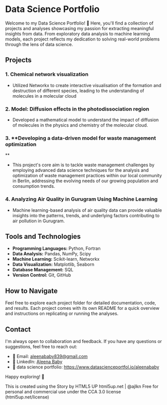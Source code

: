 
# Data Science Portfolio

Welcome to my Data Science Portfolio! 🚀 Here, you'll find a collection of projects and analyses showcasing my passion for extracting meaningful insights from data. From exploratory data analysis to machine learning models, each project reflects my dedication to solving real-world problems through the lens of data science.

## Projects

### 1. **Chemical network visualization**
   - Utilized Networkx to create interactive visualisation of the formation and destruction of different species, leading to the understanding of molecules in a molecular cloud

### 2. **Model: Diffusion effects in the photodissociation region**
   - Developed a mathematical model to understand the impact of diffusion of molecules in the physics and chemistry of the molecular cloud.

### 3. **Developing a data-driven model for waste management optimization
**
   - This project's core aim is to tackle waste management challenges by employing advanced data science techniques for the analysis and optimization of waste management practices within our local community in Berlin, addressing the evolving needs of our growing population and consumption trends.

### 4. **Analyzing Air Quality in Gurugram Using Machine Learning**
   - Machine learning-based analysis of air quality data can provide valuable insights into the patterns, trends, and underlying factors contributing to air pollution in Gurugram. 

## Tools and Technologies

- **Programming Languages:** Python, Fortran
- **Data Analysis:** Pandas, NumPy, Scipy
- **Machine Learning:** Scikit-learn, Networkx
- **Data Visualization:** Matplotlib, Seaborn
- **Database Management:** SQL
- **Version Control:** Git, GitHub

## How to Navigate

Feel free to explore each project folder for detailed documentation, code, and results. Each project comes with its own README for a quick overview and instructions on replicating or running the analyses.

## Contact

I'm always open to collaboration and feedback. If you have any questions or suggestions, feel free to reach out:

- 📧 Email: [aleenababy839@gmail.com](mailto:aleenababy839@gmail.com)
- 🔗 LinkedIn: [Aleena Baby](https://www.linkedin.com/in/aleena-baby/)
- 🔗 data science portfolio: https://www.datascienceportfol.io/aleenababy

Happy exploring! 🌟



This is created using the Story by HTML5 UP
html5up.net | @ajlkn
Free for personal and commercial use under the CCA 3.0 license (html5up.net/license)



